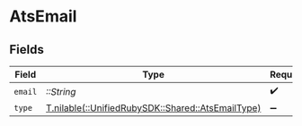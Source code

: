 # AtsEmail


## Fields

| Field                                                                                    | Type                                                                                     | Required                                                                                 | Description                                                                              |
| ---------------------------------------------------------------------------------------- | ---------------------------------------------------------------------------------------- | ---------------------------------------------------------------------------------------- | ---------------------------------------------------------------------------------------- |
| `email`                                                                                  | *::String*                                                                               | :heavy_check_mark:                                                                       | N/A                                                                                      |
| `type`                                                                                   | [T.nilable(::UnifiedRubySDK::Shared::AtsEmailType)](../../models/shared/atsemailtype.md) | :heavy_minus_sign:                                                                       | N/A                                                                                      |